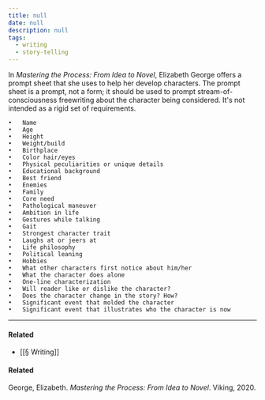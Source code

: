 ```yaml
---
title: null
date: null
description: null
tags:
  - writing
  - story-telling
---
```


In _Mastering the Process: From Idea to Novel_, Elizabeth George offers a prompt sheet that she uses to help her develop characters. The prompt sheet is a prompt, not a form; it should be used to prompt stream-of-consciousness freewriting about the character being considered. It's not intended as a rigid set of requirements.

```
•   Name
•   Age
•   Height
•   Weight/build
•   Birthplace
•   Color hair/eyes
•   Physical peculiarities or unique details
•   Educational background
•   Best friend
•   Enemies
•   Family
•   Core need
•   Pathological maneuver
•   Ambition in life
•   Gestures while talking
•   Gait
•   Strongest character trait
•   Laughs at or jeers at
•   Life philosophy
•   Political leaning
•   Hobbies
•   What other characters first notice about him/her
•   What the character does alone
•   One-line characterization
•   Will reader like or dislike the character?
•   Does the character change in the story? How?
•   Significant event that molded the character
•   Significant event that illustrates who the character is now
```

---

#### Related

- [[§ Writing]]

#### Related

George, Elizabeth. _Mastering the Process: From Idea to Novel_. Viking, 2020.

